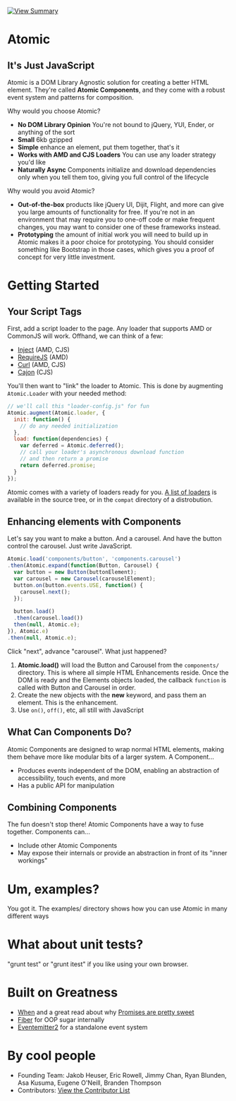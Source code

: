[![View Summary](https://travis-ci.org/Jakobo/atomic.png)](http://travis-ci.org/#!/Jakobo/atomic/branches)

# Atomic
## It's Just JavaScript

Atomic is a DOM Library Agnostic solution for creating a better HTML element. They're called **Atomic Components**, and they come with a robust event system and patterns for composition.

Why would you choose Atomic?
* **No DOM Library Opinion** You're not bound to jQuery, YUI, Ender, or anything of the sort
* **Small** 6kb gzipped
* **Simple** enhance an element, put them together, that's it
* **Works with AMD and CJS Loaders** You can use any loader strategy you'd like
* **Naturally Async** Components initialize and download dependencies only when you tell them too, giving you full control of the lifecycle

Why would you avoid Atomic?
* **Out-of-the-box** products like jQuery UI, Dijit, Flight, and more can give you large amounts of functionality for free. If you're not in an environment that may require you to one-off code or make frequent changes, you may want to consider one of these frameworks instead.
* **Prototyping** the amount of initial work you will need to build up in Atomic makes it a poor choice for prototyping. You should consider something like Bootstrap in those cases, which gives you a proof of concept for very little investment.

# Getting Started
## Your Script Tags

First, add a script loader to the page. Any loader that supports AMD or CommonJS will work. Offhand, we can think of a few:

* [Inject](http://www.injectjs.com) (AMD, CJS)
* [RequireJS](http://www.requirejs.org) (AMD)
* [Curl](https://github.com/cujojs/curl) (AMD, CJS)
* [Cajon](https://github.com/requirejs/cajon) (CJS)

You'll then want to "link" the loader to Atomic. This is done by augmenting `Atomic.Loader` with your needed method:

```js
// we'll call this "loader-config.js" for fun
Atomic.augment(Atomic.loader, {
  init: function() {
    // do any needed initialization
  },
  load: function(dependencies) {
    var deferred = Atomic.deferred();
    // call your loader's asynchronous download function
    // and then return a promise
    return deferred.promise;
  }
});
````

Atomic comes with a variety of loaders ready for you. [A list of loaders](./tree/master/src/compat/loaders) is available in the source tree, or in the `compat` directory of a distrobution.

## Enhancing elements with Components

Let's say you want to make a button. And a carousel. And have the button control the carousel. Just write JavaScript.

```js
Atomic.load('components/button', 'components.carousel')
.then(Atomic.expand(function(Button, Carousel) {
  var button = new Button(buttonElement);
  var carousel = new Carousel(carouselElement);
  button.on(button.events.USE, function() {
    carousel.next();
  });
  
  button.load()
  .then(carousel.load())
  then(null, Atomic.e);
}), Atomic.e)
.then(null, Atomic.e);
```

Click "next", advance "carousel". What just happened?

1. **Atomic.load()** will load the Button and Carousel from the `components/` directory. This is where all simple HTML Enhancements reside. Once the DOM is ready and the Elements objects loaded, the callback `function` is called with Button and Carousel in order.
2. Create the new objects with the **new** keyword, and pass them an element. This is the enhancement.
3. Use `on()`, `off()`, etc, all still with JavaScript

## What Can Components Do?

Atomic Components are designed to wrap normal HTML elements, making them behave more like modular bits of a larger system. A Component...

* Produces events independent of the DOM, enabling an abstraction of accessibility, touch events, and more
* Has a public API for manipulation

## Combining Components

The fun doesn't stop there! Atomic Components have a way to fuse together. Components can...

* Include other Atomic Components
* May expose their internals or provide an abstraction in front of its "inner workings"

# Um, examples?
You got it. The examples/ directory shows how you can use Atomic in many different ways

# What about unit tests?
"grunt test" or "grunt itest" if you like using your own browser.

# Built on Greatness
* [When](https://github.com/cujojs/when) and a great read about why [Promises are pretty sweet](https://gist.github.com/domenic/3889970)
* [Fiber](https://github.com/linkedin/Fiber) for OOP sugar internally
* [Eventemitter2](https://github.com/hij1nx/EventEmitter2) for a standalone event system

# By cool people
* Founding Team: Jakob Heuser, Eric Rowell, Jimmy Chan, Ryan Blunden, Asa Kusuma, Eugene O'Neill, Branden Thompson
* Contributors: [View the Contributor List](https://github.com/Jakobo/atomic/contributors)
